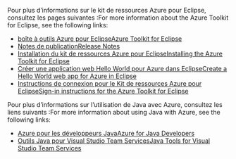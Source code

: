 <span data-ttu-id="25b7c-101">Pour plus d’informations sur le kit de ressources Azure pour Eclipse, consultez les pages suivantes :</span><span class="sxs-lookup"><span data-stu-id="25b7c-101">For more information about the Azure Toolkit for Eclipse, see the following links:</span></span> 

* [<span data-ttu-id="25b7c-102">boîte à outils Azure pour Eclipse</span><span class="sxs-lookup"><span data-stu-id="25b7c-102">Azure Toolkit for Eclipse</span></span>](../eclipse/azure-toolkit-for-eclipse.md) 
* [<span data-ttu-id="25b7c-103">Notes de publication</span><span class="sxs-lookup"><span data-stu-id="25b7c-103">Release Notes</span></span>](https://github.com/Microsoft/azure-tools-for-java/releases) 
* [<span data-ttu-id="25b7c-104">Installation du kit de ressources Azure pour Eclipse</span><span class="sxs-lookup"><span data-stu-id="25b7c-104">Installing the Azure Toolkit for Eclipse</span></span>](../eclipse/azure-toolkit-for-eclipse-installation.md) 
* [<span data-ttu-id="25b7c-105">Créer une application web Hello World pour Azure dans Eclipse</span><span class="sxs-lookup"><span data-stu-id="25b7c-105">Create a Hello World web app for Azure in Eclipse</span></span>](../eclipse/azure-toolkit-for-eclipse-create-hello-world-web-app.md) 
* [<span data-ttu-id="25b7c-106">Instructions de connexion pour le Kit de ressources Azure pour Eclipse</span><span class="sxs-lookup"><span data-stu-id="25b7c-106">Sign-in instructions for the Azure Toolkit for Eclipse</span></span>](../eclipse/azure-toolkit-for-eclipse-sign-in-instructions.md) 

<span data-ttu-id="25b7c-107">Pour plus d’informations sur l’utilisation de Java avec Azure, consultez les liens suivants :</span><span class="sxs-lookup"><span data-stu-id="25b7c-107">For more information about using Java with Azure, see the following links:</span></span> 

* [<span data-ttu-id="25b7c-108">Azure pour les développeurs Java</span><span class="sxs-lookup"><span data-stu-id="25b7c-108">Azure for Java Developers</span></span>](https://docs.microsoft.com/java/azure/) 
* [<span data-ttu-id="25b7c-109">Outils Java pour Visual Studio Team Services</span><span class="sxs-lookup"><span data-stu-id="25b7c-109">Java Tools for Visual Studio Team Services</span></span>](https://java.visualstudio.com/) 
<!-- TODO: Add URLs for Java in VSCode here --> 
